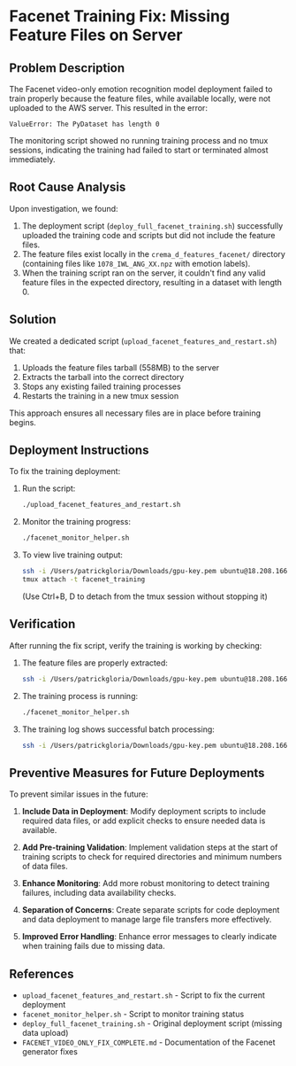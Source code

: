 # Facenet Training Fix: Missing Feature Files on Server

## Problem Description

The Facenet video-only emotion recognition model deployment failed to train properly because the feature files, while available locally, were not uploaded to the AWS server. This resulted in the error:

```
ValueError: The PyDataset has length 0
```

The monitoring script showed no running training process and no tmux sessions, indicating the training had failed to start or terminated almost immediately.

## Root Cause Analysis

Upon investigation, we found:

1. The deployment script (`deploy_full_facenet_training.sh`) successfully uploaded the training code and scripts but did not include the feature files.
2. The feature files exist locally in the `crema_d_features_facenet/` directory (containing files like `1078_IWL_ANG_XX.npz` with emotion labels).
3. When the training script ran on the server, it couldn't find any valid feature files in the expected directory, resulting in a dataset with length 0.

## Solution

We created a dedicated script (`upload_facenet_features_and_restart.sh`) that:

1. Uploads the feature files tarball (558MB) to the server
2. Extracts the tarball into the correct directory
3. Stops any existing failed training processes
4. Restarts the training in a new tmux session

This approach ensures all necessary files are in place before training begins.

## Deployment Instructions

To fix the training deployment:

1. Run the script:
   ```bash
   ./upload_facenet_features_and_restart.sh
   ```

2. Monitor the training progress:
   ```bash
   ./facenet_monitor_helper.sh
   ```

3. To view live training output:
   ```bash
   ssh -i /Users/patrickgloria/Downloads/gpu-key.pem ubuntu@18.208.166.91
   tmux attach -t facenet_training
   ```
   (Use Ctrl+B, D to detach from the tmux session without stopping it)

## Verification

After running the fix script, verify the training is working by checking:

1. The feature files are properly extracted:
   ```bash
   ssh -i /Users/patrickgloria/Downloads/gpu-key.pem ubuntu@18.208.166.91 "ls -la /home/ubuntu/emotion-recognition/crema_d_features_facenet"
   ```

2. The training process is running:
   ```bash
   ./facenet_monitor_helper.sh
   ```

3. The training log shows successful batch processing:
   ```bash
   ssh -i /Users/patrickgloria/Downloads/gpu-key.pem ubuntu@18.208.166.91 "tail -n 20 /home/ubuntu/emotion-recognition/facenet_full_training/training_output.log"
   ```

## Preventive Measures for Future Deployments

To prevent similar issues in the future:

1. **Include Data in Deployment**: Modify deployment scripts to include required data files, or add explicit checks to ensure needed data is available.

2. **Add Pre-training Validation**: Implement validation steps at the start of training scripts to check for required directories and minimum numbers of data files.

3. **Enhance Monitoring**: Add more robust monitoring to detect training failures, including data availability checks.

4. **Separation of Concerns**: Create separate scripts for code deployment and data deployment to manage large file transfers more effectively.

5. **Improved Error Handling**: Enhance error messages to clearly indicate when training fails due to missing data.

## References

- `upload_facenet_features_and_restart.sh` - Script to fix the current deployment
- `facenet_monitor_helper.sh` - Script to monitor training status
- `deploy_full_facenet_training.sh` - Original deployment script (missing data upload)
- `FACENET_VIDEO_ONLY_FIX_COMPLETE.md` - Documentation of the Facenet generator fixes
